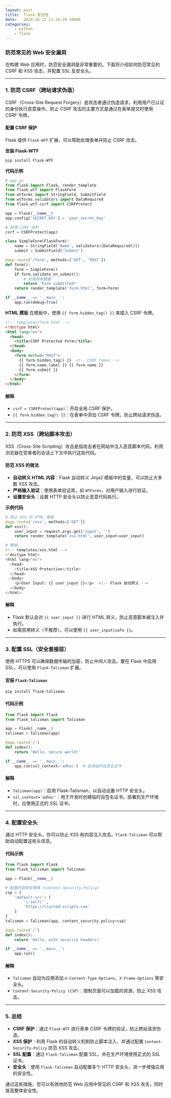 ```yaml
---
layout: post
title:  flask 安全性
date:   2024-10-12 11:24:29 +0800
categories: 
    - python 
    - flask
---
```


### 防范常见的 Web 安全漏洞

在构建 Web 应用时，防范安全漏洞是非常重要的。下面将介绍如何防范常见的 CSRF 和 XSS 攻击，并配置 SSL 及安全头。

---

### 1. 防范 CSRF（跨站请求伪造）

CSRF（Cross-Site Request Forgery）是攻击者通过伪造请求，利用用户已认证的身份执行恶意操作。防止 CSRF 攻击的主要方式是通过在表单提交时使用 CSRF 令牌。

#### 配置 CSRF 保护

Flask 提供 `Flask-WTF` 扩展，可以帮助处理表单并防止 CSRF 攻击。

**安装 Flask-WTF**
```bash
pip install Flask-WTF
```

**代码示例**

```python
# app.py
from flask import Flask, render_template
from flask_wtf import FlaskForm
from wtforms import StringField, SubmitField
from wtforms.validators import DataRequired
from flask_wtf.csrf import CSRFProtect

app = Flask(__name__)
app.config['SECRET_KEY'] = 'your_secret_key'

# 启用 CSRF 保护
csrf = CSRFProtect(app)

class SimpleForm(FlaskForm):
    name = StringField('Name', validators=[DataRequired()])
    submit = SubmitField('Submit')

@app.route('/form', methods=['GET', 'POST'])
def form():
    form = SimpleForm()
    if form.validate_on_submit():
        # 处理表单数据
        return 'Form submitted!'
    return render_template('form.html', form=form)

if __name__ == '__main__':
    app.run(debug=True)
```

**HTML 模板**
在模板中，使用 `{{ form.hidden_tag() }}` 来插入 CSRF 令牌。

```html
<!-- templates/form.html -->
<!doctype html>
<html lang="en">
  <head>
    <title>CSRF Protected Form</title>
  </head>
  <body>
    <form method="POST">
      {{ form.hidden_tag() }}  <!-- CSRF token -->
      {{ form.name.label }} {{ form.name }}
      {{ form.submit }}
    </form>
  </body>
</html>
```

#### 解释
- `csrf = CSRFProtect(app)`：开启全局 CSRF 保护。
- `{{ form.hidden_tag() }}`：在表单中添加 CSRF 令牌，防止跨站请求伪造。

---

### 2. 防范 XSS（跨站脚本攻击）

XSS（Cross-Site Scripting）攻击是指攻击者在网站中注入恶意脚本代码，利用浏览器在受害者的会话上下文中执行这些代码。

#### 防范 XSS 的做法
- **自动转义 HTML 内容**：Flask 自动转义 Jinja2 模板中的变量，可以防止大多数 XSS 攻击。
- **严格输入验证**：使用表单验证库，如 `WTForms`，对用户输入进行验证。
- **设置安全头**：设置 HTTP 安全头以防止恶意代码执行。

**示例代码**

```python
# 防止 XSS 的 HTML 模板
@app.route('/xss', methods=['GET'])
def xss():
    user_input = request.args.get('input', '')
    return render_template('xss.html', user_input=user_input)

# 模板
<!-- templates/xss.html -->
<!doctype html>
<html lang="en">
  <head>
    <title>XSS Protection</title>
  </head>
  <body>
    <p>User Input: {{ user_input }}</p>  <!-- Flask 自动转义 -->
  </body>
</html>
```

#### 解释
- Flask 默认会对 `{{ user_input }}` 进行 HTML 转义，防止恶意脚本被注入并执行。
- 如需禁用转义（不推荐），可以使用 `{{ user_input|safe }}`。

---

### 3. 配置 SSL（安全套接层）

使用 HTTPS 可以确保数据传输的加密，防止中间人攻击。要在 Flask 中启用 SSL，可以使用 `Flask-Talisman` 扩展。

#### 安装 `Flask-Talisman`
```bash
pip install flask-talisman
```

#### 代码示例
```python
from flask import Flask
from flask_talisman import Talisman

app = Flask(__name__)
talisman = Talisman(app)

@app.route('/')
def index():
    return 'Hello, secure world!'

if __name__ == '__main__':
    app.run(ssl_context='adhoc')  # 启用临时自签名证书
```

#### 解释
- `Talisman(app)`：启用 Flask-Talisman，以自动设置 HTTP 安全头。
- `ssl_context='adhoc'`：用于开发时创建临时自签名证书。部署到生产环境时，应使用正式的 SSL 证书。

---

### 4. 配置安全头

通过 HTTP 安全头，你可以防止 XSS 和内容注入攻击。`Flask-Talisman` 可以帮助自动配置这些头信息。

#### 代码示例
```python
from flask import Flask
from flask_talisman import Talisman

app = Flask(__name__)

# 配置内容安全策略 (Content Security Policy)
csp = {
    'default-src': [
        '\'self\'',
        'https://trusted-scripts.com'
    ]
}
talisman = Talisman(app, content_security_policy=csp)

@app.route('/')
def index():
    return 'Hello, with security headers!'

if __name__ == '__main__':
    app.run()
```

#### 解释
- `Talisman` 自动为应用添加 `X-Content-Type-Options`、`X-Frame-Options` 等安全头。
- `Content-Security-Policy (CSP)`：限制页面可以加载的资源，防止 XSS 攻击。

---

### 5. 总结

- **CSRF 保护**：通过 `Flask-WTF` 进行表单 CSRF 令牌的验证，防止跨站请求伪造。
- **XSS 保护**：利用 Flask 的自动转义机制防止脚本注入，并通过配置 `Content-Security-Policy` 防范 XSS 攻击。
- **SSL 配置**：通过 `Flask-Talisman` 配置 SSL，并在生产环境使用正式的 SSL 证书。
- **安全头**：使用 `Flask-Talisman` 自动配置多个 HTTP 安全头，进一步增强应用的安全性。

通过这些措施，您可以有效地防范 Web 应用中常见的 CSRF 和 XSS 攻击，同时提高整体安全性。